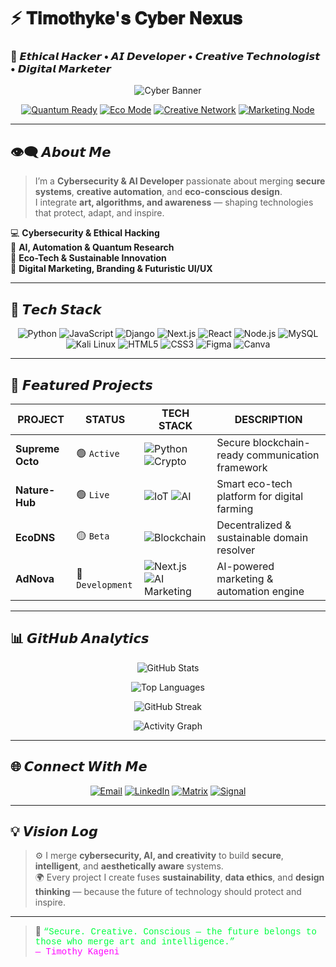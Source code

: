 # ⚡ 𝐓𝐢𝐦𝐨𝐭𝐡𝐲𝐤𝐞'𝐬 𝐂𝐲𝐛𝐞𝐫 𝐍𝐞𝐱𝐮𝐬

### 🧬 𝙀𝙩𝙝𝙞𝙘𝙖𝙡 𝙃𝙖𝙘𝙠𝙚𝙧 • 𝘼𝙄 𝘿𝙚𝙫𝙚𝙡𝙤𝙥𝙚𝙧 • 𝘾𝙧𝙚𝙖𝙩𝙞𝙫𝙚 𝙏𝙚𝙘𝙝𝙣𝙤𝙡𝙤𝙜𝙞𝙨𝙩 • 𝘿𝙞𝙜𝙞𝙩𝙖𝙡 𝙈𝙖𝙧𝙠𝙚𝙩𝙚𝙧

<div align="center">

![Cyber Banner](https://raw.githubusercontent.com/Timothyke/Timothyke/main/assets/cyber-banner.gif)

[![Quantum Ready](https://img.shields.io/badge/QUANTUM_READY-000000?style=for-the-badge&logo=quantum-computing)](https://github.com/Timothyke)
[![Eco Mode](https://img.shields.io/badge/ECO_TECH-00AA00?style=for-the-badge&logo=leaf&logoColor=white)](https://github.com/Timothyke)
[![Creative Network](https://img.shields.io/badge/CREATIVE_MIND-A020F0?style=for-the-badge&logo=adobecreativecloud&logoColor=white)](https://github.com/Timothyke)
[![Marketing Node](https://img.shields.io/badge/DIGITAL_MARKETER-FF4500?style=for-the-badge&logo=googleads&logoColor=white)](https://github.com/Timothyke)

</div>

---

## 👁‍🗨 𝘼𝙗𝙤𝙪𝙩 𝙈𝙚

> I’m a **Cybersecurity & AI Developer** passionate about merging **secure systems**, **creative automation**, and **eco-conscious design**.  
> I integrate **art, algorithms, and awareness** — shaping technologies that protect, adapt, and inspire.

💻 **Cybersecurity & Ethical Hacking**  
🧠 **AI, Automation & Quantum Research**  
🌱 **Eco-Tech & Sustainable Innovation**  
🎨 **Digital Marketing, Branding & Futuristic UI/UX**

---

## 🧩 𝙏𝙚𝙘𝙝 𝙎𝙩𝙖𝙘𝙠

<div align="center">

![Python](https://img.shields.io/badge/Python-3776AB?logo=python)
![JavaScript](https://img.shields.io/badge/JavaScript-F7DF1E?logo=javascript)
![Django](https://img.shields.io/badge/Django-092E20?logo=django)
![Next.js](https://img.shields.io/badge/Next.js-000000?logo=nextdotjs)
![React](https://img.shields.io/badge/React-61DAFB?logo=react)
![Node.js](https://img.shields.io/badge/Node.js-339933?logo=node.js)
![MySQL](https://img.shields.io/badge/MySQL-4479A1?logo=mysql)
![Kali Linux](https://img.shields.io/badge/Kali_Linux-557C94?logo=kalilinux)
![HTML5](https://img.shields.io/badge/HTML5-E34F26?logo=html5)
![CSS3](https://img.shields.io/badge/CSS3-1572B6?logo=css3)
![Figma](https://img.shields.io/badge/Figma-000000?logo=figma)
![Canva](https://img.shields.io/badge/Canva-20C4CB?logo=canva)

</div>

---

## 🚀 𝙁𝙚𝙖𝙩𝙪𝙧𝙚𝙙 𝙋𝙧𝙤𝙟𝙚𝙘𝙩𝙨

| PROJECT | STATUS | TECH STACK | DESCRIPTION |
|----------|--------|-------------|--------------|
| **Supreme Octo** | 🟢 `Active` | ![Python](https://img.shields.io/badge/Python-3776AB?logo=python) ![Crypto](https://img.shields.io/badge/Cryptography-000000?logo=bitcoin) | Secure blockchain-ready communication framework |
| **Nature-Hub** | 🟢 `Live` | ![IoT](https://img.shields.io/badge/IoT_EDGE-00AA00?logo=raspberry-pi) ![AI](https://img.shields.io/badge/AI_Model-FF6F00?logo=tensorflow) | Smart eco-tech platform for digital farming |
| **EcoDNS** | 🟡 `Beta` | ![Blockchain](https://img.shields.io/badge/Blockchain_4.0-F16822?logo=ethereum) | Decentralized & sustainable domain resolver |
| **AdNova** | 🔵 `Development` | ![Next.js](https://img.shields.io/badge/Next.js-000000?logo=nextdotjs) ![AI Marketing](https://img.shields.io/badge/Creative_Ads-FF1493?logo=adobe) | AI-powered marketing & automation engine |

---

## 📊 𝙂𝙞𝙩𝙃𝙪𝙗 𝘼𝙣𝙖𝙡𝙮𝙩𝙞𝙘𝙨

<div align="center">

![GitHub Stats](https://github-readme-stats.vercel.app/api?username=Timothyke&show_icons=true&theme=tokyonight&hide_border=true&bg_color=0d1117&title_color=00FF41&text_color=FFFFFF&icon_color=FF00FF)

![Top Languages](https://github-readme-stats.vercel.app/api/top-langs/?username=Timothyke&layout=compact&theme=tokyonight&hide_border=true&bg_color=0d1117&title_color=00FF41&text_color=FFFFFF)

![GitHub Streak](https://streak-stats.demolab.com?user=Timothyke&theme=tokyonight&hide_border=true&background=0d1117&stroke=FF00FF&ring=00FF41&fire=FF00FF&currStreakLabel=00FF41)

![Activity Graph](https://github-readme-activity-graph.vercel.app/graph?username=Timothyke&bg_color=0d1117&color=00FF41&line=FF00FF&point=FFFFFF&area=true&hide_border=true)

</div>

---

## 🌐 𝘾𝙤𝙣𝙣𝙚𝙘𝙩 𝙒𝙞𝙩𝙝 𝙈𝙚

<div align="center">

[![Email](https://img.shields.io/badge/Encrypted_Mail-D14836?style=for-the-badge&logo=protonmail&logoColor=white)](mailto:timothymaina040@gmail.com)
[![LinkedIn](https://img.shields.io/badge/LinkedIn_Node-0A66C2?style=for-the-badge&logo=linkedin&logoColor=white)](https://www.linkedin.com/in/timothy-kageni)
[![Matrix](https://img.shields.io/badge/Matrix_Channel-000000?style=for-the-badge&logo=matrix&logoColor=white)](https://matrix.to/#/@yourhandle:matrix.org)
[![Signal](https://img.shields.io/badge/Signal_P2P-2592E9?style=for-the-badge&logo=signal&logoColor=white)](https://signal.me/#p/+254794637463)

</div>

---

## 💡 𝙑𝙞𝙨𝙞𝙤𝙣 𝙇𝙤𝙜

> ⚙️ I merge **cybersecurity, AI, and creativity** to build **secure**, **intelligent**, and **aesthetically aware** systems.  
> 🌍 Every project I create fuses **sustainability**, **data ethics**, and **design thinking** — because the future of technology should protect and inspire.

---

> 🧩 <span style="font-family:'Courier New', monospace; color:#00FF41">“Secure. Creative. Conscious — the future belongs to those who merge art and intelligence.”</span>  
> <span style="font-family:'Courier New', monospace; color:#FF00FF">— Timothy Kageni</span>
